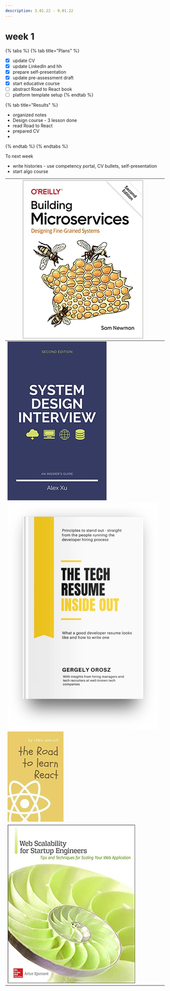 ```yaml
---
description: 3.01.22 - 9.01.22
---
```


# week 1

{% tabs %}
{% tab title="Plans" %}


* [x] update CV
* [x] update LinkedIn and hh
* [x] prepare self-presentation
* [x] update pre-assessment draft
* [x] start educative course
* [ ] abstract Road to React book
* [ ] platform template setup
{% endtab %}

{% tab title="Results" %}
* organized notes
* Design course - 3 lesson done
* read Road to React
* prepared CV
*
{% endtab %}
{% endtabs %}



To next week

* write histories - use competency portal, CV bullets, self-presentation
* start algo course





| ![](<../.gitbook/assets/image (8).png>)  | <p><br></p> |
| ---------------------------------------- | ----------- |
| ![](<../.gitbook/assets/image (9).png>)  | <p><br></p> |
| ![](<../.gitbook/assets/image (13).png>) |             |
| ![](<../.gitbook/assets/image (14).png>) |             |
| ![](<../.gitbook/assets/image (15).png>) |             |

